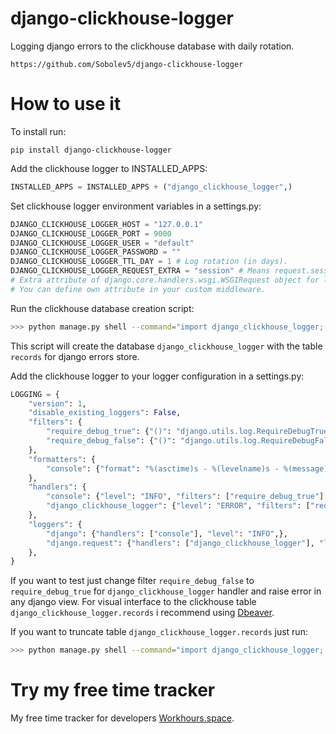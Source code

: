 # django-clickhouse-logger

Logging django errors to the clickhouse database with daily rotation.

```no-highlight
https://github.com/Sobolev5/django-clickhouse-logger
```

# How to use it

To install run:
```no-highlight
pip install django-clickhouse-logger
```

Add the clickhouse logger to INSTALLED_APPS:
```python
INSTALLED_APPS = INSTALLED_APPS + ("django_clickhouse_logger",)
```

Set clickhouse logger environment variables in a settings.py:
```python
DJANGO_CLICKHOUSE_LOGGER_HOST = "127.0.0.1" 
DJANGO_CLICKHOUSE_LOGGER_PORT = 9000
DJANGO_CLICKHOUSE_LOGGER_USER = "default"
DJANGO_CLICKHOUSE_LOGGER_PASSWORD = ""
DJANGO_CLICKHOUSE_LOGGER_TTL_DAY = 1 # Log rotation (in days).
DJANGO_CLICKHOUSE_LOGGER_REQUEST_EXTRA = "session" # Means request.session. 
# Extra attribute of django.core.handlers.wsgi.WSGIRequest object for logging. 
# You can define own attribute in your custom middleware. 
```

Run the clickhouse database creation script:
```sh
>>> python manage.py shell --command="import django_clickhouse_logger; django_clickhouse_logger.proxy.clickhouse.create_clickhouse_table()"
```
This script will create the database `django_clickhouse_logger` with the table `records` for django errors store.


Add the clickhouse logger to your logger configuration in a settings.py:
```python
LOGGING = {
    "version": 1,
    "disable_existing_loggers": False,
    "filters": {
        "require_debug_true": {"()": "django.utils.log.RequireDebugTrue",}, 
        "require_debug_false": {"()": "django.utils.log.RequireDebugFalse"}
    },
    "formatters": {
        "console": {"format": "%(asctime)s - %(levelname)s - %(message)s"},
    },
    "handlers": {
        "console": {"level": "INFO", "filters": ["require_debug_true"], "class": "logging.StreamHandler", "formatter": "console"},
        "django_clickhouse_logger": {"level": "ERROR", "filters": ["require_debug_false"], "class": "django_clickhouse_logger.handlers.ClickhouseLoggerHandler"},              
    }, 
    "loggers": {
        "django": {"handlers": ["console"], "level": "INFO",},
        "django.request": {"handlers": ["django_clickhouse_logger"], "level": "ERROR", 'propagate': False},
    },
}
```

If you want to test just change filter `require_debug_false` to `require_debug_true` for `django_clickhouse_logger` handler and raise error in any django view.
For visual interface to the clickhouse table `django_clickhouse_logger.records` i recommend using [Dbeaver](https://dbeaver.io/).

If you want to truncate table `django_clickhouse_logger.records` just run:
```sh
>>> python manage.py shell --command="import django_clickhouse_logger; django_clickhouse_logger.proxy.clickhouse.truncate_clickhouse_table()"
```

# Try my free time tracker
My free time tracker for developers [Workhours.space](https://workhours.space/). 

